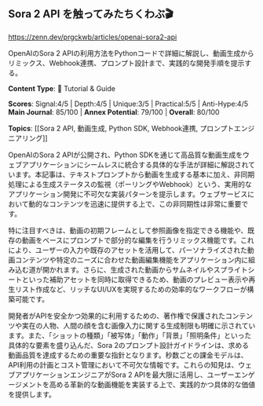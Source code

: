 ## Sora 2 API を触ってみたちくわぶ🎬

https://zenn.dev/prgckwb/articles/openai-sora2-api

OpenAIのSora 2 APIの利用方法をPythonコードで詳細に解説し、動画生成からリミックス、Webhook連携、プロンプト設計まで、実践的な開発手順を提示する。

**Content Type**: 📖 Tutorial & Guide

**Scores**: Signal:4/5 | Depth:4/5 | Unique:3/5 | Practical:5/5 | Anti-Hype:4/5
**Main Journal**: 85/100 | **Annex Potential**: 79/100 | **Overall**: 80/100

**Topics**: [[Sora 2 API, 動画生成, Python SDK, Webhook連携, プロンプトエンジニアリング]]

OpenAIのSora 2 APIが公開され、Python SDKを通じて高品質な動画生成をウェブアプリケーションにシームレスに統合する具体的な手法が詳細に解説されています。本記事は、テキストプロンプトから動画を生成する基本に加え、非同期処理による生成ステータスの監視（ポーリングやWebhook）という、実用的なアプリケーション開発に不可欠な実装パターンを提示します。ウェブサービスにおいて動的なコンテンツを迅速に提供する上で、この非同期性は非常に重要です。

特に注目すべきは、動画の初期フレームとして参照画像を指定できる機能や、既存の動画をベースにプロンプトで部分的な編集を行うリミックス機能です。これにより、ユーザーの入力や既存のアセットを活用して、パーソナライズされた動画コンテンツや特定のニーズに合わせた動画編集機能をアプリケーション内に組み込む道が開かれます。さらに、生成された動画からサムネイルやスプライトシートといった補助アセットを同時に取得できるため、動画のプレビュー表示や再生リスト作成など、リッチなUI/UXを実現するための効率的なワークフローが構築可能です。

開発者がAPIを安全かつ効果的に利用するための、著作権で保護されたコンテンツや実在の人物、人間の顔を含む画像入力に関する生成制限も明確に示されています。また、「ショットの種類」「被写体」「動作」「背景」「照明条件」といった具体的な要素を盛り込んだ、Sora 2のプロンプト設計ガイドラインは、求める動画品質を達成するための重要な指針となります。秒数ごとの課金モデルは、API利用の計画とコスト管理において不可欠な情報です。これらの知見は、ウェブアプリケーションエンジニアがSora 2 APIを最大限に活用し、ユーザーエンゲージメントを高める革新的な動画機能を実装する上で、実践的かつ具体的な価値を提供します。